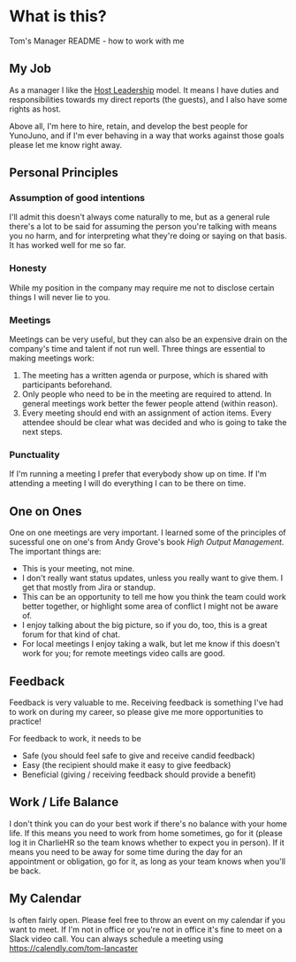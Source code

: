 # What is this?

Tom's Manager README - how to work with me


## My Job

As a manager I like the [Host Leadership](https://www.infoq.com/articles/host-leadership-agile) model. It means I have duties and responsibilities towards my direct reports (the guests), and I also have some rights as host. 

Above all, I'm here to hire, retain, and develop the best people for YunoJuno, and if I'm ever behaving in a way that works against those goals please let me know right away.

## Personal Principles

### Assumption of good intentions

I'll admit this doesn't always come naturally to me, but as a general rule there's a lot to be said for assuming the person you're talking with means you no harm, and for interpreting what they're doing or saying on that basis. It has worked well for me so far.

### Honesty

While my position in the company may require me not to disclose certain things I will never lie to you.

### Meetings

Meetings can be very useful, but they can also be an expensive drain on the company's time and talent if not run well. Three things are essential to making meetings work:

1. The meeting has a written agenda or purpose, which is shared with participants beforehand.
2. Only people who need to be in the meeting are required to attend. In general meetings work better the fewer people attend (within reason).
3. Every meeting should end with an assignment of action items. Every attendee should be clear what was decided and who is going to take the next steps.

### Punctuality

If I'm running a meeting I prefer that everybody show up on time. If I'm attending a meeting I will do everything I can to be there on time.


## One on Ones

One on one meetings are very important. I learned some of the principles of sucessful one on one's from Andy Grove's book _High Output Management_. The important things are:

* This is your meeting, not mine.
* I don't really want status updates, unless you really want to give them. I get that mostly from Jira or standup.
* This can be an opportunity to tell me how you think the team could work better together, or highlight some area of conflict I might not be aware of.
* I enjoy talking about the big picture, so if you do, too, this is a great forum for that kind of chat.
* For local meetings I enjoy taking a walk, but let me know if this doesn't work for you; for remote meetings video calls are good.


## Feedback

Feedback is very valuable to me. Receiving feedback is something I've had to work on during my career, so please give me more opportunities to practice!

For feedback to work, it needs to be

* Safe (you should feel safe to give and receive candid feedback)
* Easy (the recipient should make it easy to give feedback)
* Beneficial (giving / receiving feedback should provide a benefit)

## Work / Life Balance

I don't think you can do your best work if there's no balance with your home life. If this means you need to work from home sometimes, go for it (please log it in CharlieHR so the team knows whether to expect you in person). If it means you need to be away for some time during the day for an appointment or obligation, go for it, as long as your team knows when you'll be back.
 
## My Calendar

Is often fairly open. Please feel free to throw an event on my calendar if you want to meet. If I'm not in office or you're not in office it's fine to meet on a Slack video call. You can always schedule a meeting using https://calendly.com/tom-lancaster
